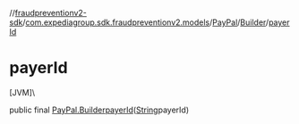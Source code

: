 //[fraudpreventionv2-sdk](../../../../index.md)/[com.expediagroup.sdk.fraudpreventionv2.models](../../index.md)/[PayPal](../index.md)/[Builder](index.md)/[payerId](payer-id.md)

# payerId

[JVM]\

public final [PayPal.Builder](index.md)[payerId](payer-id.md)([String](https://docs.oracle.com/javase/8/docs/api/java/lang/String.html)payerId)
